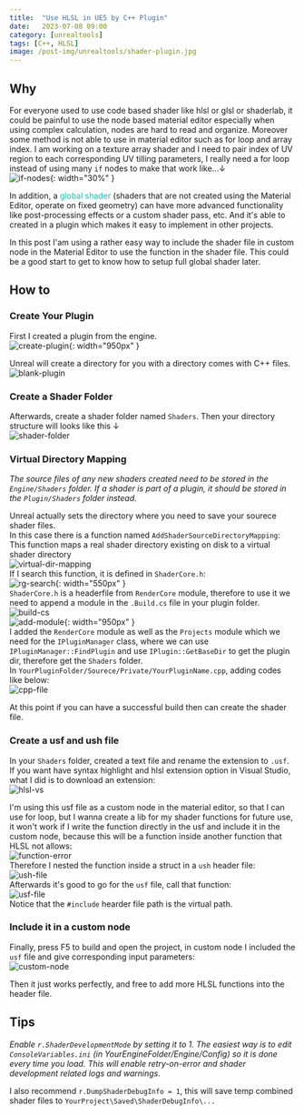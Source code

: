 ```yaml
---
title:  "Use HLSL in UE5 by C++ Plugin"
date:   2023-07-08 09:00
category: [unrealtools]
tags: [C++, HLSL]
image: /post-img/unrealtools/shader-plugin.jpg
---
```


<!-- 1. [Why](#why)
2. [How To](#how-to)
    - [Create Your Plugin](#create-your-plugin)
    - [Create a Shader Folder](#created-a-shader-folder)
    - [Virtual Directory Mapping](#virtual-directory-mapping)
    - [Create a usf and ush file](#create-a-usf-and-ush-file)
    - [Include it in a custom node](#include-it-in-a-custom-node)
3. [Tips](#tips) -->

       
    

## Why

For everyone used to use code based shader like hlsl or glsl or shaderlab, it could be painful to use the node based material editor especially when using complex calculation, nodes are hard to read and organize. 
Moreover some method is not able to use in material editor such as for loop and array index. 
I am working on a texture array shader and I need to pair index of UV region to each corresponding UV tilling parameters, I really need a for loop instead of using many `if` nodes to make that work like...↓ <br />
![if-nodes](/post-img/unrealtools/shader-plugin/if-nodes.png){: width="30%" } <br />

In addition, a <span style="color: #0fc2aa">global shader</span> (shaders that are not created using the Material Editor, operate on fixed geometry) can have more advanced functionality like post-processing effects or a custom shader pass, etc. And it's able to created in a plugin which makes it easy to implement in other projects.

In this post I'am using a rather easy way to include the shader file in custom node in the Material Editor to use the function in the shader file. This could be a good start to get to know how to setup full global shader later.

## How to
### Create Your Plugin

First I created a plugin from the engine. <br />
![create-plugin](/post-img/unrealtools/shader-plugin/create-plugin.jpg){: width="950px" } <br />

Unreal will create a directory for you with a directory comes with C++ files. <br />
![blank-plugin](/post-img/unrealtools/shader-plugin/blank-plugin.png) <br />


### Create a Shader Folder
Afterwards, create a shader folder named `Shaders`. Then your directory structure will looks like this ↓ <br />
![shader-folder](/post-img/unrealtools/shader-plugin/shader-folder.png) <br />

### Virtual Directory Mapping

*The source files of any new shaders created need to be stored in the `Engine/Shaders`  folder. If a shader is part of a plugin, it should be stored in the `Plugin/Shaders`  folder instead.*

Unreal actually sets the directory where you need to save your sourece shader files.<br />
In this case there is a function named `AddShaderSourceDirectoryMapping`:<br />
This function maps a real shader directory existing on disk to a virtual shader directory<br />
![virtual-dir-mapping](/post-img/unrealtools/shader-plugin/virtual-dir-mapping.png) <br />
If I search this function, it is defined in `ShaderCore.h`:<br />
![rg-search](/post-img/unrealtools/shader-plugin/rg-search.png){: width="550px" } <br />
`ShaderCore.h` is a headerfile from `RenderCore` module, therefore to use it we need to append a module in the `.Build.cs` file in your plugin folder. <br />
![build-cs](/post-img/unrealtools/shader-plugin/build-cs.png) <br />
![add-module](/post-img/unrealtools/shader-plugin/add-module.png){: width="950px" } <br />
I added the `RenderCore` module as well as the `Projects` module which we need for the `IPluginManager` class, where we can use `IPluginManager::FindPlugin` and use `IPlugin::GetBaseDir` to get the plugin dir, therefore get the `Shaders` folder. <br />
In `YourPluginFolder/Sourece/Private/YourPluginName.cpp`, adding codes like below:<br />
![cpp-file](/post-img/unrealtools/shader-plugin/cpp-file.png)<br />

At this point if you can have a successful build then can create the shader file.<br />

### Create a usf and ush file
In your `Shaders` folder, created a text file and rename the extension to `.usf`. <br />
If you want have syntax highlight and hlsl extension option in Visual Studio, what I did is to download an extension: <br />
![hlsl-vs](/post-img/unrealtools/shader-plugin/hlsl-vs.png)<br />

I'm using this usf file as a custom node in the material editor, so that I can use for loop, but I wanna create a lib for my shader functions for future use, it won't work if I write the function directly in the usf and include it in the custom node, because this will be a function inside another function that HLSL not allows:<br />
![function-error](/post-img/unrealtools/shader-plugin/function-erro.png)<br />
Therefore I nested the function inside a struct in a `ush` header file: <br />
![ush-file](/post-img/unrealtools/shader-plugin/ush-file.png)<br />
Afterwards it's good to go for the `usf` file, call that function:<br />
![usf-file](/post-img/unrealtools/shader-plugin/usf-file.png)<br />
Notice that the `#include` hearder file path is the virtual path.<br />

### Include it in a custom node
Finally, press F5 to build and open the project, in custom node I included the `usf` file and give corresponding input parameters:<br />
![custom-node](/post-img/unrealtools/shader-plugin/custom-node.png)<br />

Then it just works perfectly, and free to add more HLSL functions into the header file.<br /> 

<!--or etc.).-->


## Tips

*Enable `r.ShaderDevelopmentMode` by setting it to 1. The easiest way is to edit `ConsoleVariables.ini` (in YourEngineFolder/Engine/Config) so it is done every time you load. This will enable retry-on-error and shader development related logs and warnings.*<br /> 

I also recommend `r.DumpShaderDebugInfo = 1`, this will save temp combined shader files to `YourProject\Saved\ShaderDebugInfo\...` <br /> 


<br /> 

<br /> 

<br /> 